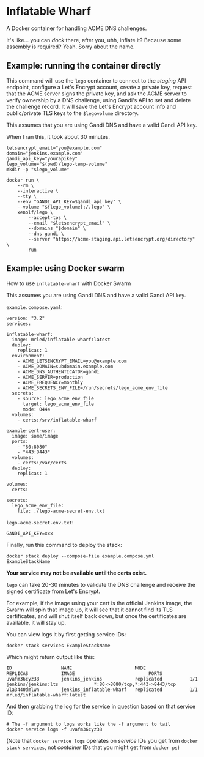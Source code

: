 # Inflatable Wharf

A Docker container for handling ACME DNS challenges.

It's like... you can _dock_ there, after you, uhh, inflate it? Because some assembly is required? Yeah. Sorry about the name.

## Example: running the container directly

This command will use the `lego` container to connect to the _staging_ API endpoint,
configure a Let's Encrypt account,
create a private key,
request that the ACME server signs the private key,
and ask the ACME server to verify ownership by a DNS challenge,
using Gandi's API to set and delete the challenge record.
It will save the Let's Encrypt account info
and public/private TLS keys to the `$legovolume` directory.

This assumes that you are using Gandi DNS and have a valid Gandi API key.

When I ran this, it took about 30 minutes.

    letsencrypt_email="you@example.com"
    domain="jenkins.example.com"
    gandi_api_key="yourapikey"
    lego_volume="$(pwd)/lego-temp-volume"
    mkdir -p "$lego_volume"

    docker run \
        --rm \
        --interactive \
        --tty \
        --env "GANDI_API_KEY=$gandi_api_key" \
        --volume "${lego_volume}:/.lego" \
        xenolf/lego \
            --accept-tos \
            --email "$letsencrypt_email" \
            --domains "$domain" \
            --dns gandi \
            --server "https://acme-staging.api.letsencrypt.org/directory" \
            run

## Example: using Docker swarm

How to use `inflatable-wharf` with Docker Swarm

This assumes you are using Gandi DNS and have a valid Gandi API key.

`example.compose.yaml`:

    version: "3.2"
    services:

    inflatable-wharf:
      image: mrled/inflatable-wharf:latest
      deploy:
        replicas: 1
      environment:
        - ACME_LETSENCRYPT_EMAIL=you@example.com
        - ACME_DOMAIN=subdomain.example.com
        - ACME_DNS_AUTHENTICATOR=gandi
        - ACME_SERVER=production
        - ACME_FREQUENCY=monthly
        - ACME_SECRETS_ENV_FILE=/run/secrets/lego_acme_env_file
      secrets:
        - source: lego_acme_env_file
          target: lego_acme_env_file
          mode: 0444
      volumes:
        - certs:/srv/inflatable-wharf

    example-cert-user:
      image: some/image
      ports:
        - "80:8080"
        - "443:8443"
      volumes:
        - certs:/var/certs
      deploy:
        replicas: 1

    volumes:
      certs:

    secrets:
      lego_acme_env_file:
        file: ./lego-acme-secret-env.txt

`lego-acme-secret-env.txt`:

    GANDI_API_KEY=xxx

Finally, run this command to deploy the stack:

    docker stack deploy --compose-file example.compose.yml ExampleStackName

**Your service may not be available until the certs exist.**

`lego` can take 20-30 minutes to validate the DNS challenge
and receive the signed certificate from Let's Encrypt.

For example, if the image using your cert is the official Jenkins image,
the Swarm will spin that image up,
it will see that it cannot find its TLS certificates,
and will shut itself back down,
but once the certificates are available,
it will stay up.

You can view logs it by first getting service IDs:

    docker stack services ExampleStackName

Which might return output like this:

    ID                  NAME                       MODE                REPLICAS            IMAGE                           PORTS
    uvafm36cyz38        jenkins_jenkins            replicated          1/1                 jenkins/jenkins:lts             *:80->8080/tcp,*:443->8443/tcp
    vla3440dmlwn        jenkins_inflatable-wharf   replicated          1/1                 mrled/inflatable-wharf:latest   

And then grabbing the log for the service in question based on that service ID:

    # The -f argument to logs works like the -f argument to tail
    docker service logs -f uvafm36cyz38

(Note that `docker service logs` operates on _service_ IDs you get from `docker stack services`,
not _container_ IDs that you might get from `docker ps`)

